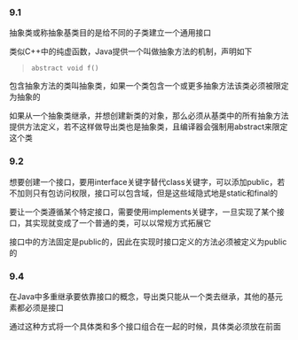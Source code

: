 ### 9.1

 抽象类或称抽象基类目的是给不同的子类建立一个通用接口

 类似C++中的纯虚函数，Java提供一个叫做抽象方法的机制，声明如下 
 >`abstract void f()`
 
 包含抽象方法的类叫抽象类，如果一个类包含一个或更多抽象方法该类必须被限定为抽象的

 如果从一个抽象类继承，并想创建新类的对象，那么必须从基类中的所有抽象方法提供方法定义，若不这样做导出类也是抽象类，且编译器会强制用abstract来限定这个类

 ### 9.2

 想要创建一个接口，要用interface关键字替代class关键字，可以添加public，若不加则只有包访问权限，接口可以包含域，但是这些域隐式地是static和final的

 要让一个类遵循某个特定接口，需要使用implements关键字，一旦实现了某个接口，其实现就变成了一个普通的类，可以以常规方式拓展它

 接口中的方法固定是public的，因此在实现时接口定义的方法必须被定义为public的

 ### 9.4

 在Java中多重继承要依靠接口的概念，导出类只能从一个类去继承，其他的基元素都必须是接口

 通过这种方式将一个具体类和多个接口组合在一起的时候，具体类必须放在前面
